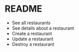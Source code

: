 # README

- See all restaurants
- See details about a restaurant
- Create a restaurant
- Update a restaurant
- Destroy a restaurant
